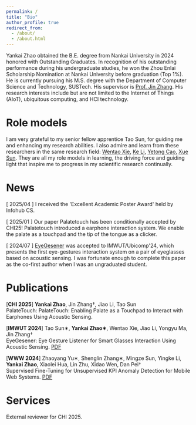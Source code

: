 ```yaml
---
permalink: /
title: "Bio"
author_profile: true
redirect_from: 
  - /about/
  - /about.html
---
```


Yankai Zhao obtained the B.E. degree from Nankai University in 2024 honored with Outstanding Graduates. In recognition of his outstanding performance during his undergraduate studies, he won the Zhou Enlai Scholarship Nomination at Nankai University before graduation (Top 1%). He is currently pursuing his M.S. degree with the Department of Computer Science and Technology, SUSTech. His supervisor is [Prof. Jin Zhang](https://jinzhang-sustech.github.io). His research interests include but are not limited to the Internet of Things (AIoT), ubiquitous computing, and HCI technology.


Role models
======
I am very grateful to my senior fellow apprentice Tao Sun, for guiding me and enhancing my research abilities.
I also admire and learn from these researchers in the same research field: [Wentao Xie](https://xie-wentao.github.io/),   [Ke Li](https://keli97.github.io/),   [Yetong Cao](https://yetongcao.github.io/),   [Xue Sun](https://dl.acm.org/profile/99660537281). They are all my role models in learning, the driving force and guiding light that inspire me to progress in my scientific research continually.

News
======
[ 2025/04  ] I received the 'Excellent Academic Poster Award' held by Infohub CS.

[ 2025/01  ] Our paper Palatetouch has been conditionally accepted by CHI25! Palatetouch introduced a earphone interaction system. We enable the palate as a touchpad and the tip of the tongue as a clicker.

[ 2024/07 ] [EyeGesener](https://dl.acm.org/doi/10.1145/3678541) was accepted to IMWUT/Ubicomp'24, which presents the first eye-gestures interaction system on a pair of eyeglasses based on acoustic sensing. I was fortunate enough to complete this paper as the co-first author when I was an ungraduated student.

Publications
======
[__CHI 2025__] __Yankai Zhao__, Jin Zhang†, Jiao Li, Tao Sun   
PalateTouch: PalateTouch: Enabling Palate as a Touchpad to Interact with Earphones Using Acoustic Sensing.


[__IMWUT 2024__] Tao Sun∗, __Yankai Zhao∗__, Wentao Xie, Jiao Li, Yongyu Ma, Jin Zhang†   
EyeGesener: Eye Gesture Listener for Smart Glasses Interaction Using Acoustic Sensing. [PDF](https://dl.acm.org/doi/10.1145/3678541)


[__WWW 2024__] Zhaoyang Yu∗, Shenglin Zhang∗, Mingze Sun, Yingke Li, __Yankai Zhao__, Xiaolei Hua, Lin Zhu, Xidao Wen, Dan Pei†   
Supervised Fine-Tuning for Unsupervised KPI Anomaly Detection for Mobile Web Systems. [PDF](https://dl.acm.org/doi/pdf/10.1145/3589334.3645392)

Services
======
External reviewer for CHI 2025.


<!-- Site-wide configuration
------
The main configuration file for the site is in the base directory in [_config.yml](https://github.com/academicpages/academicpages.github.io/blob/master/_config.yml), which defines the content in the sidebars and other site-wide features. You will need to replace the default variables with ones about yourself and your site's github repository. The configuration file for the top menu is in [_data/navigation.yml](https://github.com/academicpages/academicpages.github.io/blob/master/_data/navigation.yml). For example, if you don't have a portfolio or blog posts, you can remove those items from that navigation.yml file to remove them from the header. 

Create content & metadata
------
For site content, there is one markdown file for each type of content, which are stored in directories like _publications, _talks, _posts, _teaching, or _pages. For example, each talk is a markdown file in the [_talks directory](https://github.com/academicpages/academicpages.github.io/tree/master/_talks). At the top of each markdown file is structured data in YAML about the talk, which the theme will parse to do lots of cool stuff. The same structured data about a talk is used to generate the list of talks on the [Talks page](https://academicpages.github.io/talks), each [individual page](https://academicpages.github.io/talks/2012-03-01-talk-1) for specific talks, the talks section for the [CV page](https://academicpages.github.io/cv), and the [map of places you've given a talk](https://academicpages.github.io/talkmap.html) (if you run this [python file](https://github.com/academicpages/academicpages.github.io/blob/master/talkmap.py) or [Jupyter notebook](https://github.com/academicpages/academicpages.github.io/blob/master/talkmap.ipynb), which creates the HTML for the map based on the contents of the _talks directory).

**Markdown generator**

I have also created [a set of Jupyter notebooks](https://github.com/academicpages/academicpages.github.io/tree/master/markdown_generator
) that converts a CSV containing structured data about talks or presentations into individual markdown files that will be properly formatted for the Academic Pages template. The sample CSVs in that directory are the ones I used to create my own personal website at stuartgeiger.com. My usual workflow is that I keep a spreadsheet of my publications and talks, then run the code in these notebooks to generate the markdown files, then commit and push them to the GitHub repository.

How to edit your site's GitHub repository
------
Many people use a git client to create files on their local computer and then push them to GitHub's servers. If you are not familiar with git, you can directly edit these configuration and markdown files directly in the github.com interface. Navigate to a file (like [this one](https://github.com/academicpages/academicpages.github.io/blob/master/_talks/2012-03-01-talk-1.md) and click the pencil icon in the top right of the content preview (to the right of the "Raw | Blame | History" buttons). You can delete a file by clicking the trashcan icon to the right of the pencil icon. You can also create new files or upload files by navigating to a directory and clicking the "Create new file" or "Upload files" buttons. 

Example: editing a markdown file for a talk
![Editing a markdown file for a talk](/images/editing-talk.png)

For more info
------
More info about configuring Academic Pages can be found in [the guide](https://academicpages.github.io/markdown/). The [guides for the Minimal Mistakes theme](https://mmistakes.github.io/minimal-mistakes/docs/configuration/) (which this theme was forked from) might also be helpful. -->
